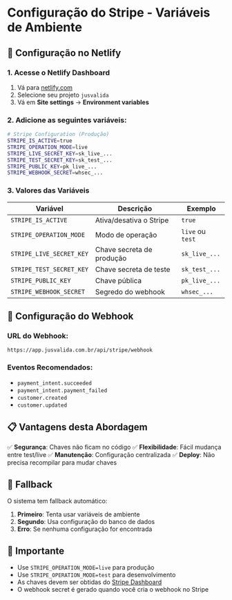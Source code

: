 # Configuração do Stripe - Variáveis de Ambiente

## 🚀 Configuração no Netlify

### 1. Acesse o Netlify Dashboard
1. Vá para [netlify.com](https://netlify.com)
2. Selecione seu projeto `jusvalida`
3. Vá em **Site settings** → **Environment variables**

### 2. Adicione as seguintes variáveis:

```bash
# Stripe Configuration (Produção)
STRIPE_IS_ACTIVE=true
STRIPE_OPERATION_MODE=live
STRIPE_LIVE_SECRET_KEY=sk_live_...
STRIPE_TEST_SECRET_KEY=sk_test_...
STRIPE_PUBLIC_KEY=pk_live_...
STRIPE_WEBHOOK_SECRET=whsec_...
```

### 3. Valores das Variáveis

| Variável | Descrição | Exemplo |
|----------|-----------|---------|
| `STRIPE_IS_ACTIVE` | Ativa/desativa o Stripe | `true` |
| `STRIPE_OPERATION_MODE` | Modo de operação | `live` ou `test` |
| `STRIPE_LIVE_SECRET_KEY` | Chave secreta de produção | `sk_live_...` |
| `STRIPE_TEST_SECRET_KEY` | Chave secreta de teste | `sk_test_...` |
| `STRIPE_PUBLIC_KEY` | Chave pública | `pk_live_...` |
| `STRIPE_WEBHOOK_SECRET` | Segredo do webhook | `whsec_...` |

## 🔧 Configuração do Webhook

### URL do Webhook:
```
https://app.jusvalida.com.br/api/stripe/webhook
```

### Eventos Recomendados:
- `payment_intent.succeeded`
- `payment_intent.payment_failed`
- `customer.created`
- `customer.updated`

## 📋 Vantagens desta Abordagem

✅ **Segurança**: Chaves não ficam no código
✅ **Flexibilidade**: Fácil mudança entre test/live
✅ **Manutenção**: Configuração centralizada
✅ **Deploy**: Não precisa recompilar para mudar chaves

## 🔄 Fallback

O sistema tem fallback automático:
1. **Primeiro**: Tenta usar variáveis de ambiente
2. **Segundo**: Usa configuração do banco de dados
3. **Erro**: Se nenhuma configuração for encontrada

## 🚨 Importante

- Use `STRIPE_OPERATION_MODE=live` para produção
- Use `STRIPE_OPERATION_MODE=test` para desenvolvimento
- As chaves devem ser obtidas do [Stripe Dashboard](https://dashboard.stripe.com)
- O webhook secret é gerado quando você cria o webhook no Stripe
